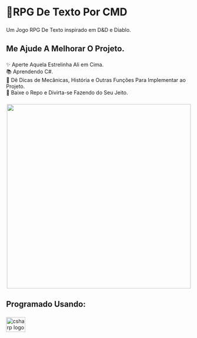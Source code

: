<h1 align="left">🎲RPG De Texto Por CMD</h1>

###

<p align="left">Um Jogo RPG De Texto inspirado em D&D e Diablo.</p>

###

<h2 align="left">Me Ajude A Melhorar O Projeto.</h2>

###

<p align="left">✨ Aperte Aquela Estrelinha Ali em Cima.<br>📚 Aprendendo C#.<br>🎯 Dê Dicas de Mecânicas, História e Outras Funções Para Implementar ao Projeto.<br>🎲 Baixe o Repo e Divirta-se Fazendo do Seu Jeito.</p>

###

<div align="center">
  <img height="500" src="https://i.imgur.com/iJX2r0q.gif"  />
</div>

###

<h2 align="left">Programado Usando:</h2>

###

<div align="left">
  <img src="https://cdn.jsdelivr.net/gh/devicons/devicon/icons/csharp/csharp-original.svg" height="40" width="52" alt="csharp logo"  />
</div>

###
